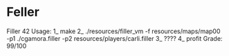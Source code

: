 # Feller
Filler 42
Usage: 
      1_ make
      2_ ./resources/filler_vm -f resources/maps/map00 -p1 ./cgamora.filler -p2 resources/players/carli.filler
      3_ ????
      4_ profit
Grade: 99/100
